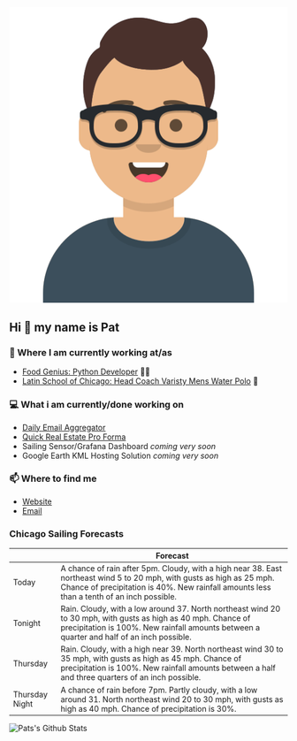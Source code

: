[![Social banner for p-j-falconer](https://raw.githubusercontent.com/P-J-FALCONER/P-J-FALCONER/master/assets/avataaars.svg)](https://patfalconer.com/)
## Hi :wave: my name is Pat

### 💼 Where I am currently working at/as
- [Food Genius: Python Developer](https://getfoodgenius.com/) 🍔🐍
- [Latin School of Chicago: Head Coach Varisty Mens Water Polo](https://www.latinschool.org/) 🤽


### 💻 What i am currently/done working on
 - [Daily Email Aggregator](https://github.com/P-J-FALCONER/dott_daily_mail)
 - [Quick Real Estate Pro Forma](https://github.com/P-J-FALCONER/henry)
 - Sailing Sensor/Grafana Dashboard *coming very soon*
 - Google Earth KML Hosting Solution *coming very soon*

### 📫 Where to find me
 - [Website](https://patfalconer.com/)
 - [Email](mailto:patrick.j.falconer@gmail.com)


### Chicago Sailing Forecasts
|   | Forecast  |
|---|---|
| Today | A chance of rain after 5pm. Cloudy, with a high near 38. East northeast wind 5 to 20 mph, with gusts as high as 25 mph. Chance of precipitation is 40%. New rainfall amounts less than a tenth of an inch possible. |
| Tonight | Rain. Cloudy, with a low around 37. North northeast wind 20 to 30 mph, with gusts as high as 40 mph. Chance of precipitation is 100%. New rainfall amounts between a quarter and half of an inch possible. |
| Thursday | Rain. Cloudy, with a high near 39. North northeast wind 30 to 35 mph, with gusts as high as 45 mph. Chance of precipitation is 100%. New rainfall amounts between a half and three quarters of an inch possible. |
| Thursday Night | A chance of rain before 7pm. Partly cloudy, with a low around 31. North northeast wind 20 to 30 mph, with gusts as high as 40 mph. Chance of precipitation is 30%. |

![Pats's Github Stats](https://github-readme-stats.vercel.app/api?username=p-j-falconer&show_icons=true&theme=radical)
